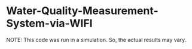 # Water-Quality-Measurement-System-via-WIFI
NOTE: This code was run in a simulation. So, the actual results may vary.
